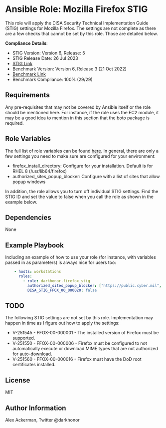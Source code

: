 # Ansible Role: Mozilla Firefox STIG

This role will apply the DISA Security Technical Implementation Guide (STIG) settings for Mozilla Firefox.
The settings are not complete as there are a few checks that cannot be set by this role.  Those are
detailed below.

**Compliance Details**:

* STIG Version: Version 6, Release: 5
* STIG Release Date: 26 Jul 2023
* [STIG Link](https://dl.dod.cyber.mil/wp-content/uploads/stigs/zip/U_MOZ_Firefox_V6R5_STIG.zip)
* Benchmark Version: Version 6, Release 3 (21 Oct 2022)
* [Benchmark Link](https://dl.dod.cyber.mil/wp-content/uploads/stigs/zip/U_MOZ_Firefox_Linux_V6R3_STIG_SCAP_1-2_Benchmark.zip)
* Benchmark Compliance: 100% (29/29)

## Requirements

Any pre-requisites that may not be covered by Ansible itself or the role should be mentioned here. For instance, if the role uses the EC2 module, it may be a good idea to mention in this section that the boto package is required.

## Role Variables

The full list of role variables can be found [here](https://github.com/darkhonor/ansible-role-firefox-stig/blob/main/defaults/main.yml).
In general, there are only a few settings you need to make sure are configured for your environment:

* firefox_install_directory: Configure for your installation.  Default is for RHEL 8 (/usr/lib64/firefox)
* authorized_sites_popup_blocker: Configure with a list of sites that allow popup windows

In addition, the role allows you to turn off individual STIG settings.  Find the STIG ID and set the value to false when you call the role
as shown in the example below.

## Dependencies

None

## Example Playbook

Including an example of how to use your role (for instance, with variables passed in as parameters) is always nice for users too:

```yaml
    - hosts: workstations
      roles:
        - role: darkhonor.firefox_stig
          authorized_sites_popup_blocker: ["https://public.cyber.mil", "https://patches.csd.disa.mil/"]
          DISA_STIG_FFOX_00_000020: false
```

## TODO

The following STIG settings are not set by this role.  Implementation may happen in time as I figure out how to
apply the settings:

* V-251545 - FFOX-00-000001 - The installed version of Firefox must be supported.
* V-251550 - FFOX-00-000006 - Firefox must be configured to not automatically execute or download MIME types that are not authorized for auto-download.
* V-251560 - FFOX-00-000016 - Firefox must have the DoD root certificates installed.

## License

MIT

## Author Information

Alex Ackerman, Twitter @darkhonor
